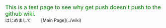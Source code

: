 <div id="wakame_body" style="font-size:large;color: green" >
This is a test page to see why get push doesn't push to the github wiki.
</div>
はじめまして　　
[Main Page](../wiki)